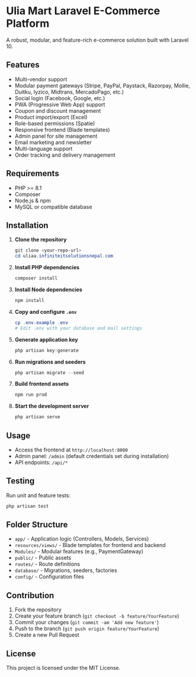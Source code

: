 # Ulia Mart Laravel E-Commerce Platform

A robust, modular, and feature-rich e-commerce solution built with Laravel 10.

## Features

- Multi-vendor support
- Modular payment gateways (Stripe, PayPal, Paystack, Razorpay, Mollie, Duitku, Iyzico, Midtrans, MercadoPago, etc.)
- Social login (Facebook, Google, etc.)
- PWA (Progressive Web App) support
- Coupon and discount management
- Product import/export (Excel)
- Role-based permissions (Spatie)
- Responsive frontend (Blade templates)
- Admin panel for site management
- Email marketing and newsletter
- Multi-language support
- Order tracking and delivery management

## Requirements

- PHP >= 8.1
- Composer
- Node.js & npm
- MySQL or compatible database

## Installation

1. **Clone the repository**
   ```powershell
   git clone <your-repo-url>
   cd uliaa.infiniteitsolutionsnepal.com
   ```

2. **Install PHP dependencies**
   ```powershell
   composer install
   ```

3. **Install Node dependencies**
   ```powershell
   npm install
   ```

4. **Copy and configure `.env`**
   ```powershell
   cp .env.example .env
   # Edit .env with your database and mail settings
   ```

5. **Generate application key**
   ```powershell
   php artisan key:generate
   ```

6. **Run migrations and seeders**
   ```powershell
   php artisan migrate --seed
   ```

7. **Build frontend assets**
   ```powershell
   npm run prod
   ```

8. **Start the development server**
   ```powershell
   php artisan serve
   ```

## Usage

- Access the frontend at `http://localhost:8000`
- Admin panel: `/admin` (default credentials set during installation)
- API endpoints: `/api/*`

## Testing

Run unit and feature tests:
```powershell
php artisan test
```

## Folder Structure

- `app/` - Application logic (Controllers, Models, Services)
- `resources/views/` - Blade templates for frontend and backend
- `Modules/` - Modular features (e.g., PaymentGateway)
- `public/` - Public assets
- `routes/` - Route definitions
- `database/` - Migrations, seeders, factories
- `config/` - Configuration files

## Contribution

1. Fork the repository
2. Create your feature branch (`git checkout -b feature/YourFeature`)
3. Commit your changes (`git commit -am 'Add new feature'`)
4. Push to the branch (`git push origin feature/YourFeature`)
5. Create a new Pull Request

## License

This project is licensed under the MIT License.
